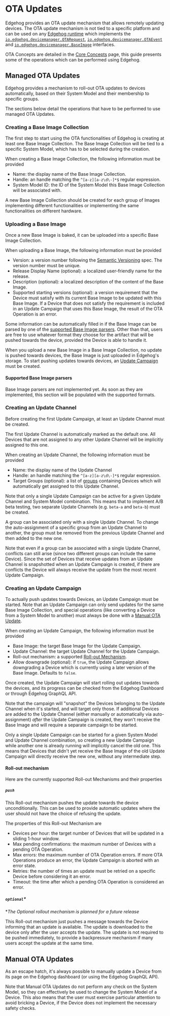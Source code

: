 <!---
  Copyright 2022-2023 SECO Mind Srl

  SPDX-License-Identifier: Apache-2.0
-->

# OTA Updates

Edgehog provides an OTA update mechanism that allows remotely updating devices. The OTA update
mechanism is not tied to a specific platform and can be used on any [Edgehog
runtime](device_sdks_runtime.html) which implements the
[`io.edgehog.devicemanager.OTARequest`](astarte_interfaces.html#io-edgehog-devicemanager-otarequest-v1-0),
[`io.edgehog.devicemanager.OTAEvent`](astarte_interfaces.html#io-edgehog-devicemanager-otaevent-v0-1)
and
[`io.edgehog.devicemanager.BaseImage`](astarte_interfaces.html#io-edgehog-devicemanager-baseimage-v0-1)
interfaces.

OTA Concepts are detailed in the [Core Concepts](core_concepts.html#ota-concepts) page, this guide
presents some of the operations which can be performed using Edgehog.

## Managed OTA Updates

Edgehog provides a mechanism to roll-out OTA updates to devices automatically, based on their System
Model and their membership to specific groups.

The sections below detail the operations that have to be performed to use managed OTA Updates.

### Creating a Base Image Collection

The first step to start using the OTA functionalities of Edgehog is creating at least one Base Image
Collection. The Base Image Collection will be tied to a specific System Model, which has to be
selected during the creation.

When creating a Base Image Collection, the following information must be provided

- Name: the display name of the Base Image Collection.
- Handle: an handle matching the `^[a-z][a-z\d\-]*$` regular expression.
- System Model ID: the ID of the System Model this Base Image Collection will be associated with.

A new Base Image Collection should be created for each group of Images implementing different
functionalities or implementing the same functionalities on different hardware.

### Uploading a Base Image

Once a new Base Image is baked, it can be uploaded into a specific Base Image Collection.

When uploading a Base Image, the following information must be provided

- Version: a version number following the [Semantic Versioning](https://semver.org) spec. The
  version number must be unique.
- Release Display Name (optional): a localized user-friendly name for the release.
- Description (optional): a localized description of the content of the Base Image.
- Supported starting versions (optional): a version requirement that the Device must satisfy with
  its current Base Image to be updated with this Base Image. If a Device that does not satisfy the
  requirement is included in an Update Campaign that uses this Base Image, the result of the OTA
  Operation is an error.

Some information can be automatically filled in if the Base Image can be parsed by one of the
[supported Base Image parsers](#supported-base-image-parsers). Other than that, users are free to
use whatever format they choose for the artifact that will be pushed towards the device, provided
the Device is able to handle it.

When you upload a new Base Image in a Base Image Collection, no update is pushed towards devices,
the Base Image is just uploaded in Edgehog's storage. To start pushing updates towards devices, an
[Update Campaign](#creating-an-update-campaign) must be created.

#### Supported Base Image parsers

Base Image parsers are not implemented yet. As soon as they are implemented, this section will be
populated with the supported formats.

### Creating an Update Channel

Before creating the first Update Campaign, at least an Update Channel must be created.

The first Update Channel is automatically marked as the default one. All Devices that are not
assigned to any other Update Channel will be implicitly assigned to this one.

When creating an Update Channel, the following information must be provided

- Name: the display name of the Update Channel
- Handle: an handle matching the `^[a-z][a-z\d\-]*$` regular expression.
- Target Groups (optional): a list of [groups](groups.html) containing Devices which will
  automatically get assigned to this Update Channel.

Note that only a single Update Campaign can be active for a given Update Channel and System Model
combination. This means that to implement A/B beta testing, two separate Update Channels (e.g.
`beta-a` and `beta-b`) must be created.

A group can be associated only with a single Update Channel. To change the auto-assignment of a
specific group from an Update Channel to another, the group must be removed from the previous Update
Channel and then added to the new one.

Note that even if a group can be associated with a single Update Channel, conflicts can still arise
(since two different groups can include the same Device). Since the set of Devices that receive
updates from an Update Channel is snapshotted when an Update Campaign is created, if there are
conflicts the Device will always receive the update from the most recent Update Campaign.

### Creating an Update Campaign

To actually push updates towards Devices, an Update Campaign must be started. Note that an Update
Campaign can only send updates for the same Base Image Collection, and special operations (like
converting a Device from a System Model to another) must always be done with a [Manual OTA
Update](#manual-ota-updates).

When creating an Update Campaign, the following information must be provided

- Base Image: the target Base Image for the Update Campaign.
- Update Channel: the target Update Channel for the Update Campaign.
- Roll-out mechanism: a supported [Roll-out Mechanism](#roll-out-mechanism).
- Allow downgrade (optional): if `true`, the Update Campaign allows downgrading a Device which is
  currently using a later version of the Base Image. Defaults to `false`.
 
Once created, the Update Campaign will start rolling out updates towards the devices, and its
progress can be checked from the Edgehog Dashboard or through Edgehog GraphQL API.

Note that the campaign will "snapshot" the Devices belonging to the Update Channel when it's
started, and will target only those. If additional Devices are added to the Update Channel (either
manually or automatically via auto-assignment) _after_ the Update Campaign is created, they won't
receive the Base Image and will require a separate campaign to be started.
  
Only a single Update Campaign can be started for a given System Model and Update Channel
combination, so creating a new Update Campaign while another one is already running will implicitly
cancel the old one. This means that Devices that didn't yet receive the Base Image of the old Update
Campaign will directly receive the new one, without any intermediate step.

#### Roll-out mechanism

Here are the currently supported Roll-out Mechanisms and their properties

##### `push`

This Roll-out mechanism pushes the update towards the device unconditionally. This can be used to
provide automatic updates where the user should not have the choice of refusing the update.

The properties of this Roll-out Mechanism are

- Devices per hour: the target number of Devices that will be updated in a sliding 1-hour window.
- Max pending confirmations: the maximum number of Devices with a pending OTA Operation.
- Max errors: the maximum number of OTA Operation errors. If more OTA Operations produce an error,
  the Update Campaign is aborted with an error state.
- Retries: the number of times an update must be retried on a specific Device before considering it
  an error.
- Timeout: the time after which a pending OTA Operation is considered an error.

##### `optional`*

*_The Optional rollout mechanism is planned for a future release_

This Roll-out mechanism just pushes a message towards the Device informing that an update is
available. The update is downloaded to the device only after the user accepts the update. The update
is not required to be pushed immediately, to provide a backpressure mechanism if many users accept
the update at the same time.

## Manual OTA Updates

As an escape hatch, it's always possible to manually update a Device from its page on the Edgehog
dashboard (or using the Edgehog GraphQL API).

Note that Manual OTA Updates do not perform any check on the System Model, so they can effectively
be used to change the System Model of a Device. This also means that the user must exercise
particular attention to avoid bricking a Device, if the Device does not implement the necessary
safety checks.
